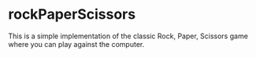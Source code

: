 # rockPaperScissors

This is a simple implementation of the classic Rock, Paper, Scissors game where you can play against the computer. 
